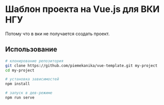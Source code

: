 # Шаблон проекта на Vue.js для ВКИ НГУ

Потому что в вки не получается создать проект.

## Использование

```bash
# клонирование репозитория
git clone https://github.com/piemekanika/vue-template.git my-project
cd my-project

# установка зависимостей
npm install

# запуск в дев-режиме
npm run serve
```
